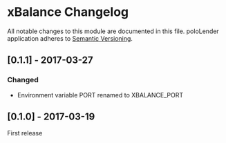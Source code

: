 # xBalance Changelog

All notable changes to this module are documented in this file.
poloLender application adheres to [Semantic Versioning](http://semver.org/).


## [0.1.1] - 2017-03-27

### Changed
- Environment variable PORT renamed to XBALANCE_PORT


## [0.1.0] - 2017-03-19
First release
